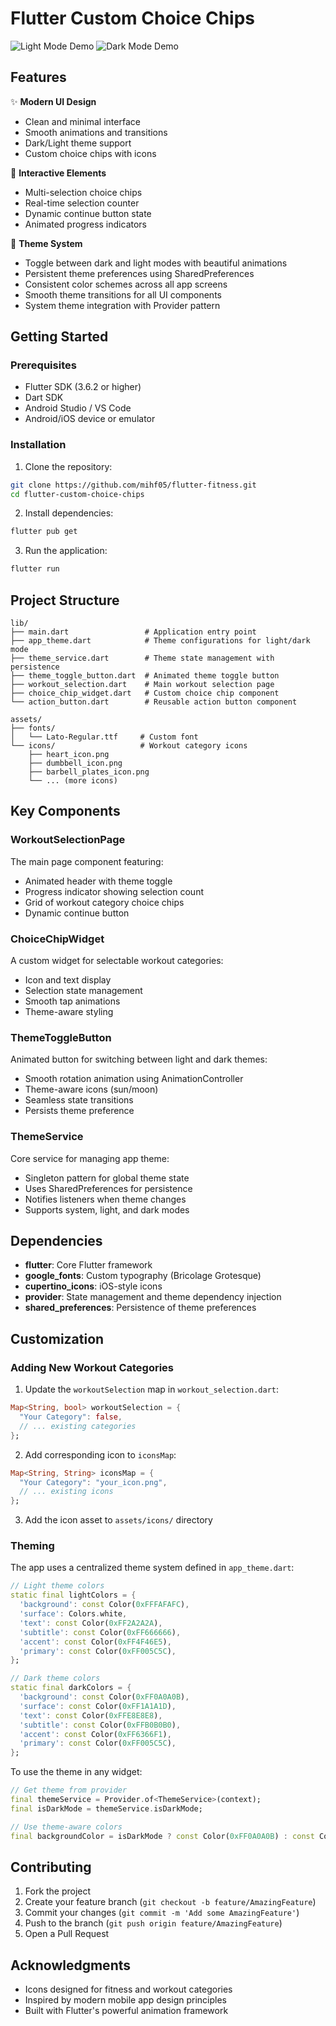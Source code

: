 # Flutter Custom Choice Chips
![Light Mode Demo](https://i.postimg.cc/DZvF1pg8/Blue-Modern-Mobile-Application-Presentation.jpg)
![Dark Mode Demo](https://i.postimg.cc/PxSHyb3K/Blue-Modern-Mobile-Application-Presentation-1.jpg)

## Features

✨ **Modern UI Design**
- Clean and minimal interface
- Smooth animations and transitions
- Dark/Light theme support
- Custom choice chips with icons

🎯 **Interactive Elements**
- Multi-selection choice chips
- Real-time selection counter
- Dynamic continue button state
- Animated progress indicators

🎨 **Theme System**
- Toggle between dark and light modes with beautiful animations
- Persistent theme preferences using SharedPreferences
- Consistent color schemes across all app screens
- Smooth theme transitions for all UI components
- System theme integration with Provider pattern

## Getting Started

### Prerequisites

- Flutter SDK (3.6.2 or higher)
- Dart SDK
- Android Studio / VS Code
- Android/iOS device or emulator

### Installation

1. Clone the repository:
```bash
git clone https://github.com/mihf05/flutter-fitness.git
cd flutter-custom-choice-chips
```

2. Install dependencies:
```bash
flutter pub get
```

3. Run the application:
```bash
flutter run
```

## Project Structure

```
lib/
├── main.dart                 # Application entry point
├── app_theme.dart            # Theme configurations for light/dark mode
├── theme_service.dart        # Theme state management with persistence
├── theme_toggle_button.dart  # Animated theme toggle button
├── workout_selection.dart    # Main workout selection page
├── choice_chip_widget.dart   # Custom choice chip component
└── action_button.dart        # Reusable action button component

assets/
├── fonts/
│   └── Lato-Regular.ttf     # Custom font
└── icons/                   # Workout category icons
    ├── heart_icon.png
    ├── dumbbell_icon.png
    ├── barbell_plates_icon.png
    └── ... (more icons)
```

## Key Components

### WorkoutSelectionPage
The main page component featuring:
- Animated header with theme toggle
- Progress indicator showing selection count
- Grid of workout category choice chips
- Dynamic continue button

### ChoiceChipWidget
A custom widget for selectable workout categories:
- Icon and text display
- Selection state management
- Smooth tap animations
- Theme-aware styling

### ThemeToggleButton
Animated button for switching between light and dark themes:
- Smooth rotation animation using AnimationController
- Theme-aware icons (sun/moon)
- Seamless state transitions
- Persists theme preference

### ThemeService
Core service for managing app theme:
- Singleton pattern for global theme state
- Uses SharedPreferences for persistence
- Notifies listeners when theme changes
- Supports system, light, and dark modes

## Dependencies

- **flutter**: Core Flutter framework
- **google_fonts**: Custom typography (Bricolage Grotesque)
- **cupertino_icons**: iOS-style icons
- **provider**: State management and theme dependency injection
- **shared_preferences**: Persistence of theme preferences

## Customization

### Adding New Workout Categories

1. Update the `workoutSelection` map in `workout_selection.dart`:
```dart
Map<String, bool> workoutSelection = {
  "Your Category": false,
  // ... existing categories
};
```

2. Add corresponding icon to `iconsMap`:
```dart
Map<String, String> iconsMap = {
  "Your Category": "your_icon.png",
  // ... existing icons
};
```

3. Add the icon asset to `assets/icons/` directory

### Theming

The app uses a centralized theme system defined in `app_theme.dart`:

```dart
// Light theme colors
static final lightColors = {
  'background': const Color(0xFFFAFAFC),
  'surface': Colors.white,
  'text': const Color(0xFF2A2A2A),
  'subtitle': const Color(0xFF666666),
  'accent': const Color(0xFF4F46E5),
  'primary': const Color(0xFF005C5C),
};

// Dark theme colors
static final darkColors = {
  'background': const Color(0xFF0A0A0B),
  'surface': const Color(0xFF1A1A1D),
  'text': const Color(0xFFE8E8E8),
  'subtitle': const Color(0xFFB0B0B0),
  'accent': const Color(0xFF6366F1),
  'primary': const Color(0xFF005C5C),
};
```

To use the theme in any widget:

```dart
// Get theme from provider
final themeService = Provider.of<ThemeService>(context);
final isDarkMode = themeService.isDarkMode;

// Use theme-aware colors
final backgroundColor = isDarkMode ? const Color(0xFF0A0A0B) : const Color(0xFFFAFAFC);
```

## Contributing

1. Fork the project
2. Create your feature branch (`git checkout -b feature/AmazingFeature`)
3. Commit your changes (`git commit -m 'Add some AmazingFeature'`)
4. Push to the branch (`git push origin feature/AmazingFeature`)
5. Open a Pull Request

## Acknowledgments

- Icons designed for fitness and workout categories
- Inspired by modern mobile app design principles
- Built with Flutter's powerful animation framework
